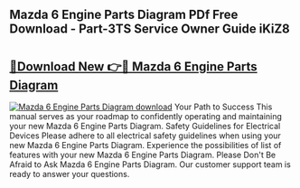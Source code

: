 ## Mazda 6 Engine Parts Diagram PDf Free Download - Part-3TS Service Owner Guide iKiZ8

# <h2><a href="http://dfiaw9f.blite.top/?on=Mazda+6+Engine+Parts+Diagram">🔗Download New 👉🔴 Mazda 6 Engine Parts Diagram</a></h2>

[![Mazda 6 Engine Parts Diagram download](https://i.imgur.com/lujVjoI.png)](http://dfiaw9f.blite.top/?on=Mazda+6+Engine+Parts+Diagram)
Your Path to Success This manual serves as your roadmap to confidently operating and maintaining your new Mazda 6 Engine Parts Diagram. Safety Guidelines for Electrical Devices Please adhere to all electrical safety guidelines when using your new Mazda 6 Engine Parts Diagram. Experience the possibilities of list of features with your new Mazda 6 Engine Parts Diagram. Please Don't Be Afraid to Ask Mazda 6 Engine Parts Diagram. Our customer support team is ready to answer your questions.
